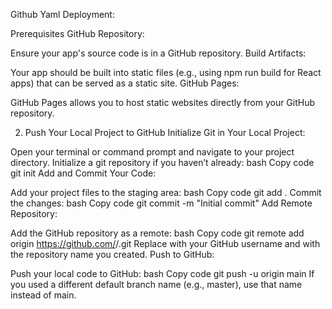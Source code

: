 Github Yaml Deployment:

Prerequisites
GitHub Repository:

Ensure your app's source code is in a GitHub repository.
Build Artifacts:

Your app should be built into static files (e.g., using npm run build for React apps) that can be served as a static site.
GitHub Pages:

GitHub Pages allows you to host static websites directly from your GitHub repository.







2. Push Your Local Project to GitHub
Initialize Git in Your Local Project:

Open your terminal or command prompt and navigate to your project directory.
Initialize a git repository if you haven’t already:
bash
Copy code
git init
Add and Commit Your Code:

Add your project files to the staging area:
bash
Copy code
git add .
Commit the changes:
bash
Copy code
git commit -m "Initial commit"
Add Remote Repository:

Add the GitHub repository as a remote:
bash
Copy code
git remote add origin https://github.com/<your-username>/<your-repo-name>.git
Replace <your-username> with your GitHub username and <your-repo-name> with the repository name you created.
Push to GitHub:

Push your local code to GitHub:
bash
Copy code
git push -u origin main
If you used a different default branch name (e.g., master), use that name instead of main.